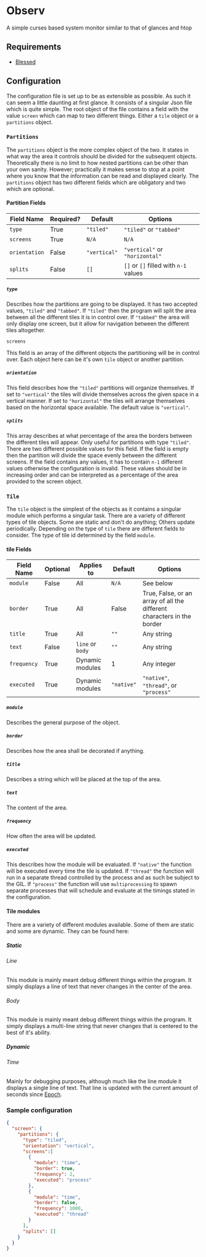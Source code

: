 # Observ

A simple curses based system monitor similar to that of glances and htop

## Requirements

- [Blessed](https://github.com/jquast/blessed)

## Configuration

The configuration file is set up to be as extensible as possible. As such it can seem a little daunting at first glance. It consists of a singular Json file which is quite simple. The root object of the file contains a field with the value `screen` which can map to two different things. Either a `tile` object or a `partitions` object.

### `Partitions`

The `partitions` object is the more complex object of the two. It states in what way the area it controls should be divided for the subsequent objects. Theoretically there is no limit to how nested partitions can be other than your own sanity. However; practically it makes sense to stop at a point where you know that the information can be read and displayed clearly. The `partitions` object has two different fields which are obligatory and two which are optional.

#### Partition Fields

| Field Name | Required? | Default | Options |
|---|---|---|---|
|`type`|True|`"tiled"`|`"tiled"` or `"tabbed"`|
|`screens`|True|`N/A`|`N/A`|
|`orientation`|False|`"vertical"`|`"vertical"` or `"horizontal"`|
|`splits`|False|`[]`|`[]` or `[]` filled with `n-1` values|

##### `type`

Describes how the partitions are going to be displayed. It has two accepted values, `"tiled"` and `"tabbed"`. If `"tiled"` then the program will split the area between all the different tiles it is in control over. If `"tabbed"` the area will only display one screen, but it allow for navigation between the different tiles altogether.

 `screens`

This field is an array of the different objects the partitioning will be in control over. Each object here can be it's own `tile` object or another partition.

##### `orientation`

This field describes how the `"tiled"` partitions will organize themselves. If set to `"vertical"` the tiles will divide themselves across the given space in a vertical manner. If set to `"horizontal"` the tiles will arrange themselves based on the horizontal space available. The default value is `"vertical"`.

##### `splits`

This array describes at what percentage of the area the borders between the different tiles will appear. Only useful for partitions with type `"tiled"`. There are two different possible values for this field. If the field is empty then the partition will divide the space evenly between the different screens. If the field contains any values, it has to contain `n-1` different values otherwise the configuration is invalid. These values should be in increasing order and can be interpreted as a percentage of the area provided to the screen object.

### `Tile`

The `tile` object is the simplest of the objects as it contains a singular module which performs a singular task. There are a variety of different types of tile objects. Some are static and don't do anything; Others update periodically. Depending on the type of `tile` there are different fields to consider. The type of tile id determined by the field `module`.

#### tile Fields

| Field Name | Optional | Applies to | Default | Options |
|---|---|---|---|---|
| `module` | False | All | `N/A` | See below |
| `border` | True | All | False | True, False, or an array of all the different characters in the border |
| `title` | True | All | `""` | Any string |
| `text` | False | `line` or `body` | `""` | Any string |
| `frequency` | True | Dynamic modules | 1 | Any integer |
| `executed` | True | Dynamic modules | `"native"` | `"native"`, `"thread"`, or `"process"` |

##### `module`

Describes the general purpose of the object.

##### `border`

Describes how the area shall be decorated if anything.

##### `title`

Describes a string which will be placed at the top of the area.

##### `text`

The content of the area.

##### `frequency`

How often the area will be updated.

##### `executed`

This describes how the module will be evaluated. If `"native"` the function will be executed every time the tile is updated. If `"thread"` the function will run in a separate thread controlled by the process and as such be subject to the GIL. If `"process"` the function will use `multiprocessing` to spawn separate processes that will schedule and evaluate at the timings stated in the configuration.

#### Tile modules

There are a variety of different modules available. Some of them are static and some are dynamic. They can be found here:

##### Static

###### Line

This module is mainly meant debug different things within the program. It simply displays a line of text that never changes in the center of the area.

###### Body

This module is mainly meant debug different things within the program. It simply displays a multi-line string that never changes that is centered to the best of it's ability.

##### Dynamic

###### Time

Mainly for debugging purposes, although much like the line module it displays a single line of text. That line is updated with the current amount of seconds since [Epoch](https://en.wikipedia.org/wiki/Epoch_(computing)).

### Sample configuration

```json
{
  "screen": {
    "partitions": {
      "type": "tiled",
      "orientation": "vertical",
      "screens":[
        {
          "module": "time",
          "border": true,
          "frequency": 2,
          "executed": "process"
        },
        {
          "module": "time",
          "border": false,
          "frequency": 1000,
          "executed": "thread"
        }
      ],
      "splits": []
    }
  }
}
```
